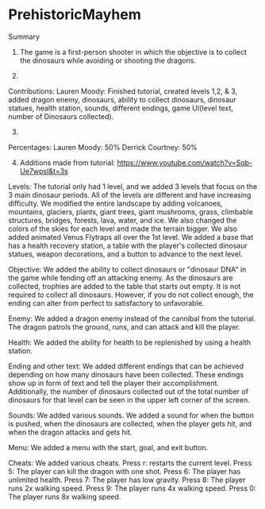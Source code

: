 # PrehistoricMayhem

Summary 
1. The game is a first-person shooter in which the objective is to collect the dinosaurs while avoiding or shooting the dragons. 

2. 
Contributions: 
Lauren Moody: Finished tutorial, created levels 1,2, & 3, added dragon enemy, dinosaurs, ability to collect dinosaurs, dinosaur statues, health station, sounds, different endings, game UI(level text, number of Dinosaurs collected).



3. 
Percentages: 
Lauren Moody: 50%
Derrick Courtney: 50%


4. Additions made from tutorial: https://www.youtube.com/watch?v=Sqb-Ue7wpsI&t=3s


Levels: 
The tutorial only had 1 level, and we added 3 levels that focus on the 3 main dinosaur periods. 
All of the levels are different and have increasing difficulty. 
We modified the entire landscape by adding volcanoes, mountains, glaciers, plants, giant trees, giant mushrooms, grass, climbable structures, bridges, forests, lava, water, and ice. We also changed the colors of the skies for each level and made the terrain bigger. 
We also added animated Venus Flytraps all over the 1st level. 
We added a base that has a health recovery station, a table with the player's collected dinosaur statues, weapon decorations, and a button to advance to the next level. 

Objective: 
We added the ability to collect dinosaurs or "dinosaur DNA" in the game while fending off an attacking enemy. 
As the dinosaurs are collected, trophies are added to the table that starts out empty. 
It is not required to collect all dinosaurs. However, if you do not collect enough, the ending can alter from perfect to satisfactory to unfavorable. 

Enemy: 
We added a dragon enemy instead of the cannibal from the tutorial. The dragon patrols the ground, runs, and can attack and kill the player.

Health: 
We added the ability for health to be replenished by using a health station. 

Ending and other text: 
We added different endings that can be achieved depending on how many dinosaurs have been collected. 
These endings show up in form of text and tell the player their accomplishment. 
Additionally, the number of dinosaurs collected out of the total number of dinosaurs for that level can be seen in the upper left corner of the screen.

Sounds: 
We added various sounds. We added a sound for when the button is pushed, when the dinosaurs are collected, when the player gets hit, and when the dragon attacks and gets hit. 

Menu: 
We added a menu with the start, goal, and exit button. 

Cheats: 
We added various cheats.
Press r: restarts the current level. 
Press 5: The player can kill the dragon with one shot. 
Press 6: The player has unlimited health.
Press 7: The player has low gravity.
Press 8: The player runs 2x walking speed.
Press 9: The player runs 4x walking speed.
Press 0: The player runs 8x walking speed. 
